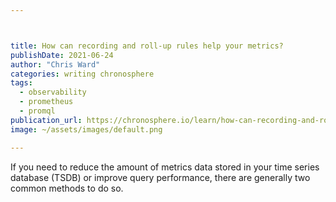 ```yaml
---



title: How can recording and roll-up rules help your metrics?
publishDate: 2021-06-24
author: "Chris Ward"
categories: writing chronosphere
tags: 
  - observability
  - prometheus
  - promql
publication_url: https://chronosphere.io/learn/how-can-recording-and-roll-up-rules-help-your-metrics/
image: ~/assets/images/default.png

---
```


If you need to reduce the amount of metrics data stored in your time series database (TSDB) or improve query performance, there are generally two common methods to do so.
